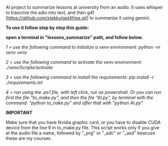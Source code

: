 AI project to summarize lessons at university from an audio. 
It uses whisper to trascrive the adio into text, and then g4f [https://github.com/xtekky/gpt4free.git] to summarize it using gemini.

**To use it follow step by step this guide:**

**open a terminal in "lessons_summarize" path, and follow below.**

*1 = use the following command to initialize a venv environment:  python -m venv venv*

*2 = use the following command to activate the venv environment:  ./venv/Scripts/activate*

*3 = use the following command to install the requirements:  pip install -r ./requirements.txt*

*4 = run using the .ps1 file, with left click, run as powershall. Or you can run first the file "to_make.py", and then the file "AI.py", by terminal with the command: "python to_nake.py" and after that with "python AI.py"*


**IMPORTANT**

Make sure that you have Nvidia graphic card, or you have to disable CUDA device from the line 9 in to_make.py file.
This script works only if you give at the audio file a name, followed by "_prg" or "_adc" or "_asd" beacuse these are my courses.
